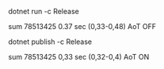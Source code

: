 dotnet run -c Release

sum 78513425
0.37 sec (0,33-0,48) AoT OFF

dotnet publish -c Release

sum 78513425
0,33 sec (0,32-0,4) AoT ON
